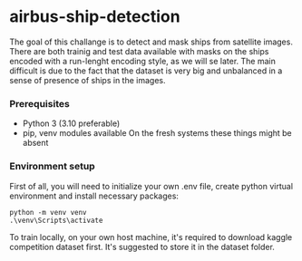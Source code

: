 # airbus-ship-detection

The goal of this challange is to detect and mask ships from satellite images. There are both trainig and test data available with masks on the ships encoded with a run-lenght encoding style, as we will se later. The main difficult is due to the fact that the dataset is very big and unbalanced in a sense of presence of ships in the images.

### Prerequisites
* Python 3 (3.10 preferable)
* pip, venv modules available On the fresh systems these things might be absent

### Environment setup
First of all, you will need to initialize your own .env file, create python virtual environment and install necessary packages:

```
python -m venv venv
.\venv\Scripts\activate
```

To train locally, on your own host machine, it's required to download kaggle competition dataset first. It's suggested to store it in the dataset folder. 